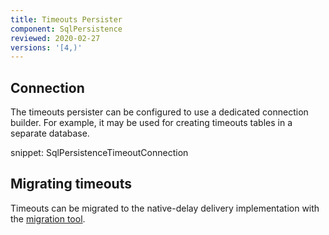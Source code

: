 ```yaml
---
title: Timeouts Persister
component: SqlPersistence
reviewed: 2020-02-27
versions: '[4,)'
---
```


## Connection

The timeouts persister can be configured to use a dedicated connection builder. For example, it may be used for creating timeouts tables in a separate database.

snippet: SqlPersistenceTimeoutConnection

## Migrating timeouts

Timeouts can be migrated to the native-delay delivery implementation with the [migration tool](/nservicebus/tools/migrate-to-native-delivery.md).
